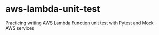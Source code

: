 # aws-lambda-unit-test
Practicing writing AWS Lambda Function unit test with Pytest and Mock AWS services
